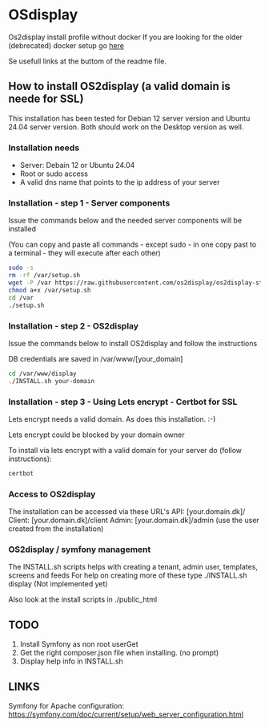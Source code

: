 # OSdisplay
Os2display install profile without docker
If you are looking for the older (debrecated) docker setup go [here](https://github.com/os2display/os2display-docker-compose)

Se usefull links at the buttom of the readme file. 

## How to install OS2display (a valid domain is neede for SSL)
This installation has been tested for Debian 12 server version and Ubuntu 24.04 server version. 
Both should work on the Desktop version as well. 

### Installation needs
- Server: Debain 12 or Ubuntu 24.04
- Root or sudo access
- A valid dns name that points to the ip address of your server

### Installation - step 1 - Server components
Issue the commands below and the needed server components will be installed  

(You can copy and paste all commands - except sudo - in one copy past to a terminal - they will execute after each other)

```bash
sudo -s
rm -rf /var/setup.sh
wget -P /var https://raw.githubusercontent.com/os2display/os2display-standard-installation/main/scripts/setup.sh
chmod a+x /var/setup.sh
cd /var
./setup.sh
```

### Installation - step 2 - OS2display
Issue the commands below to install OS2display and follow the instructions

DB credentials are saved in /var/www/[your_domain]
```bash
cd /var/www/display
./INSTALL.sh your-domain
```

### Installation - step 3 - Using Lets encrypt - Certbot for SSL
Lets encrypt needs a valid domain. As does this installation. :-)

Lets encrypt could be blocked by your domain owner

To install via lets encrypt with a valid domain for your server do (follow instructions): 


```bash
certbot
```
### Access to OS2display
The installation can be accessed via these URL's
API: [your.domain.dk]/
Client: [your.domain.dk]/client
Admin: [your.domain.dk]/admin (use the user created from the installation)

### OS2display / symfony management
The INSTALL.sh scripts helps with creating a tenant, admin user, templates, screens and feeds 
For help on creating more of these type ./INSTALL.sh display (Not implemented yet)

Also look at the install scripts in ./public_html

## TODO
1. Install Symfony as non root userGet 
2. Get the right composer.json file when installing. (no prompt)
3. Display help info in INSTALL.sh

## LINKS
Symfony for Apache configuration: https://symfony.com/doc/current/setup/web_server_configuration.html
 
